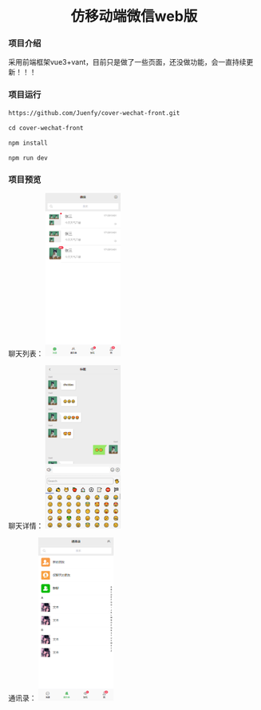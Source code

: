 # <center>仿移动端微信web版</center>

### 项目介绍
采用前端框架vue3+vant，目前只是做了一些页面，还没做功能，会一直持续更新！！！

### 项目运行

```shell
https://github.com/Juenfy/cover-wechat-front.git
```

```shell
cd cover-wechat-front
```

```shell
npm install
```

```shell
npm run dev
```

### 项目预览
聊天列表：
<img src="./public/preview/chat.jpg" alt="wechat" style="width: 30%;">

聊天详情：
<img src="./public/preview/chat-detail.jpg" alt="wechat" style="width: 30%;">

通讯录：
<img src="./public/preview/friend.jpg" alt="wechat" style="width: 30%;">



